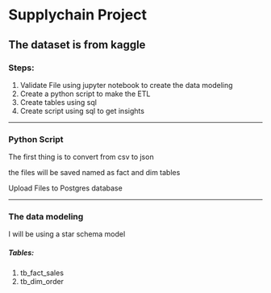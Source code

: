 <h1>Supplychain Project</h1>
<h2>The dataset is from kaggle</h2>
<h3>Steps: </h3>
<ol>
    <li>Validate File using jupyter notebook to create the data modeling</li>
    <li>Create a python script to make the ETL</li>
    <li>Create tables using sql</li>
    <li>Create script using sql to get insights</li>
</ol>
<hr>
<h3>Python Script</h3>
<p>The first thing is to convert from csv to json</p>
<p>the files will be saved named as fact and dim tables</p>
<p>Upload Files to Postgres database</p>
<hr>
<h3>The data modeling</h3>
<p>I will be using a star schema model</p>
<h5>Tables:</h5>
<ol>
    <li>tb_fact_sales</li>
    <li>tb_dim_order</li>
</ol>

